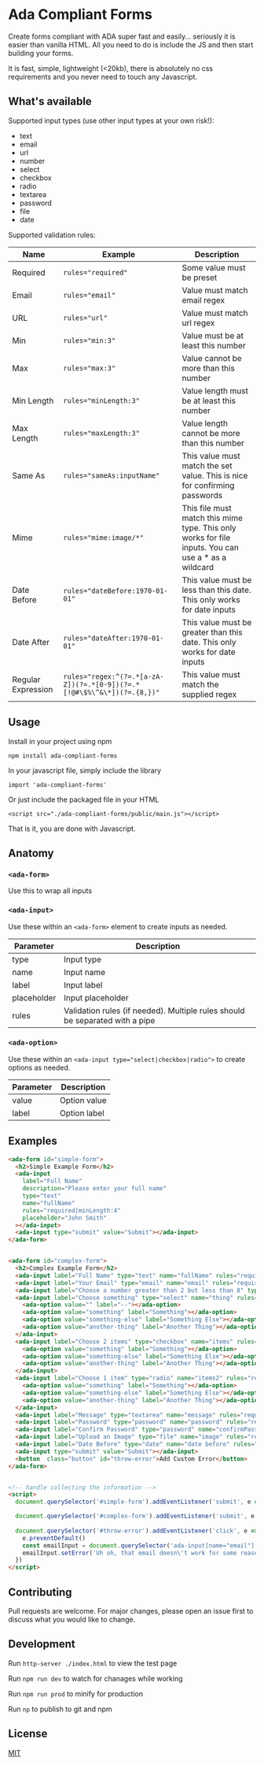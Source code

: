 # Ada Compliant Forms

Create forms compliant with ADA super fast and easily... seriously it is easier than vanilla HTML. All you need to do is include the JS and then start building your forms.

It is fast, simple, lightweight (<20kb), there is absolutely no css requirements and you never need to touch any Javascript.

## What's available

Supported input types (use other input types at your own risk!):
- text
- email
- url
- number
- select
- checkbox
- radio
- textarea
- password
- file
- date

Supported validation rules:

| Name | Example | Description |
| --- | --- | --- |
| Required | `rules="required"` | Some value must be preset |
| Email | `rules="email"` | Value must match email regex |
| URL | `rules="url"` | Value must match url regex |
| Min | `rules="min:3"` | Value must be at least this number |
| Max | `rules="max:3"` | Value cannot be more than this number |
| Min Length | `rules="minLength:3"` | Value length must be at least this number |
| Max Length | `rules="maxLength:3"` | Value length cannot be more than this number |
| Same As | `rules="sameAs:inputName"` | This value must match the set value. This is nice for confirming passwords |
| Mime | `rules="mime:image/*"` | This file must match this mime type. This only works for file inputs. You can use a * as a wildcard |
| Date Before | `rules="dateBefore:1970-01-01"` | This value must be less than this date. This only works for date inputs |
| Date After | `rules="dateAfter:1970-01-01"` | This value must be greater than this date. This only works for date inputs |
| Regular Expression | `rules="regex:^(?=.*[a-zA-Z])(?=.*[0-9])(?=.*[!@#\$%\^&\*])(?=.{8,})"` | This value must match the supplied regex |

## Usage

Install in your project using npm

```
npm install ada-compliant-forms
```

In your javascript file, simply include the library

```
import 'ada-compliant-forms'
```

Or just include the packaged file in your HTML

```
<script src="./ada-compliant-forms/public/main.js"></script>
```

That is it, you are done with Javascript.

## Anatomy

### `<ada-form>`

Use this to wrap all inputs


### `<ada-input>`

Use these within an `<ada-form>` element to create inputs as needed.

| Parameter | Description |
| --- | --- |
| type | Input type |
| name | Input name |
| label | Input label |
| placeholder | Input placeholder |
| rules | Validation rules (if needed). Multiple rules should be separated with a pipe |

### `<ada-option>`

Use these within an `<ada-input type="select|checkbox|radio">` to create options as needed.

| Parameter | Description |
| --- | --- |
| value | Option value |
| label | Option label |

## Examples

```html
<ada-form id="simple-form">
  <h2>Simple Example Form</h2>
  <ada-input 
    label="Full Name" 
    description="Please enter your full name"
    type="text" 
    name="fullName" 
    rules="required|minLength:4" 
    placeholder="John Smith"
  ></ada-input>
  <ada-input type="submit" value="Submit"></ada-input>
</ada-form>


<ada-form id="complex-form">
  <h2>Complex Example Form</h2>
  <ada-input label="Full Name" type="text" name="fullName" rules="required|minLength:2" placeholder="John Smith"></ada-input>
  <ada-input label="Your Email" type="email" name="email" rules="required|email" placeholder="email@mail.com"></ada-input>
  <ada-input label="Choose a number greater than 2 but less than 8" type="number" name="number" rules="required|min:3|max:7" placeholder="5"></ada-input>
  <ada-input label="Choose something" type="select" name="thing" rules="required">
    <ada-option value="" label="--"></ada-option>
    <ada-option value="something" label="Something"></ada-option>
    <ada-option value="something-else" label="Something Else"></ada-option>
    <ada-option value="another-thing" label="Another Thing"></ada-option>
  </ada-input>
  <ada-input label="Choose 2 items" type="checkbox" name="items" rules="required|min:2|max:2">
    <ada-option value="something" label="Something"></ada-option>
    <ada-option value="something-else" label="Something Else"></ada-option>
    <ada-option value="another-thing" label="Another Thing"></ada-option>
  </ada-input>
  <ada-input label="Choose 1 item" type="radio" name="items2" rules="required">
    <ada-option value="something" label="Something"></ada-option>
    <ada-option value="something-else" label="Something Else"></ada-option>
    <ada-option value="another-thing" label="Another Thing"></ada-option>
  </ada-input>
  <ada-input label="Message" type="textarea" name="message" rules="required|minLength:10|maxLength:100" placeholder="Leave me a nice message"></ada-input>
  <ada-input label="Password" type="password" name="password" rules="required|regex:^(?=.*[a-zA-Z])(?=.*[0-9])(?=.*[!@#\$%\^&\*])(?=.{8,})" placeholder="Enter your password"></ada-input>
  <ada-input label="Confirm Password" type="password" name="confirmPassword" rules="required|sameAs:password" placeholder="Confirm your password"></ada-input>
  <ada-input label="Upload an Image" type="file" name="image" rules="required|mime:image/*"></ada-input>
  <ada-input label="Date Before" type="date" name="date before" rules="required|dateBefore:2022-03-7|dateAfter:2022-03-01"></ada-input>
  <ada-input type="submit" value="Submit"></ada-input>
  <button  class="button" id="throw-error">Add Custom Error</button>
</ada-form>


<!-- handle collecting the information -->
<script>
  document.querySelector('#simple-form').addEventListener('submit', e => alert(`Hello ${e.detail.fullName}`)

  document.querySelector('#complex-form').addEventListener('submit', e => console.log(e.detail))
  
  document.querySelector('#throw-error').addEventListener('click', e => {
    e.preventDefault()
    const emailInput = document.querySelector('ada-input[name="email"]')
    emailInput.setError('Uh oh, that email doesn\'t work for some reason')
  })
</script>
```

## Contributing
Pull requests are welcome. For major changes, please open an issue first to discuss what you would like to change.

## Development
Run `http-server ./index.html` to view the test page

Run `npm run dev` to watch for chanages while working

Run `npm run prod` to minify for production

Run `np` to publish to git and npm

## License
[MIT](https://choosealicense.com/licenses/mit/)